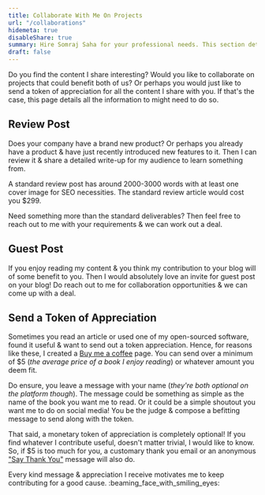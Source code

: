 ```yaml
---
title: Collaborate With Me On Projects 
url: "/collaborations"
hidemeta: true
disableShare: true
summary: Hire Somraj Saha for your professional needs. This section details his services, rates, skill sets & everything else you might want to know before hiring him.
draft: false
---
```


Do you find the content I share interesting? Would you like to collaborate on projects that could benefit both of us? Or perhaps you would just like to send a token of appreciation for all the content I share with you. If that's the case, this page details all the information to might need to do so.

## Review Post

Does your company have a brand new product? Or perhaps you already have a product & have just recently introduced new features to it. Then I can review it & share a detailed write-up for my audience to learn something from.

A standard review post has around 2000-3000 words with at least one cover image for SEO necessities. The standard review article would cost you $299.

Need something more than the standard deliverables? Then feel free to reach out to me with your requirements & we can work out a deal.

## Guest Post

If you enjoy reading my content & you think my contribution to your blog will of some benefit to you. Then I would absolutely love an invite for guest post on your blog! Do reach out to me for collaboration opportunities & we can come up with a deal.

## Send a Token of Appreciation

Sometimes you read an article or used one of my open-sourced software, found it useful & want to send out a token appreciation. Hence, for reasons like these, I created a [Buy me a coffee][Buy me a coffee] page. You can send over a minimum of $5 (_the average price of a book I enjoy reading_) or whatever amount you deem fit.

Do ensure, you leave a message with your name (_they're both optional on the platform though_). The message could be something as simple as the name of the book you want me to read. Or it could be a simple shoutout you want me to do on social media! You be the judge & compose a befitting message to send along with the token.

That said, a monetary token of appreciation is completely optional! If you find whatever I contribute useful, doesn't matter trivial, I would like to know. So, if $5 is too much for you, a customary thank you email or an anonymous ["Say Thank You"][Say Thank You] message will also do.

Every kind message & appreciation I receive motivates me to keep contributing for a good cause. :beaming_face_with_smiling_eyes:

<!-- Reference Links -->
[Buy me a coffee]: https://www.buymeacoffee.com/jarmos
[Say Thank You]: https://saythanks.io/to/somraj.mle%40gmail.com
